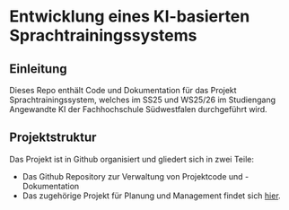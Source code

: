 # Entwicklung eines KI-basierten Sprachtrainingssystems
## Einleitung
Dieses Repo enthält Code und Dokumentation für das Projekt Sprachtrainingssystem, welches im SS25 und WS25/26 im Studiengang Angewandte KI der Fachhochschule Südwestfalen durchgeführt wird.

## Projektstruktur
Das Projekt ist in Github organisiert und gliedert sich in zwei Teile:
- Das Github Repository zur Verwaltung von Projektcode und -Dokumentation
- Das zugehörige Projekt für Planung und Management findet sich [hier](https://github.com/users/frederikvie/projects/5).
